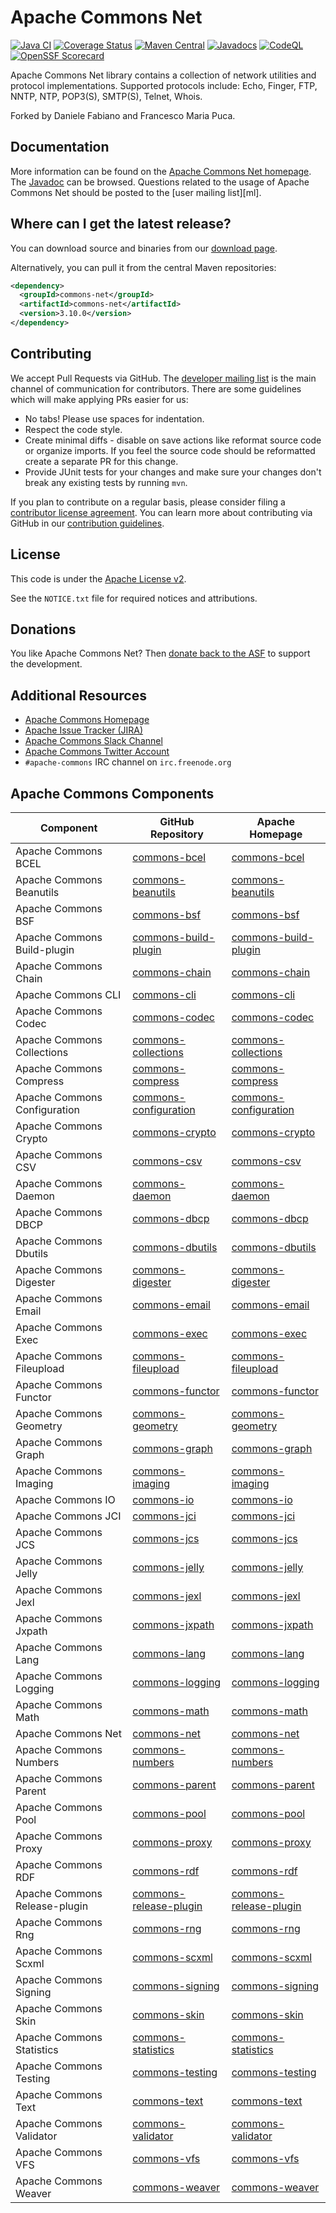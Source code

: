<!---
 Licensed to the Apache Software Foundation (ASF) under one or more
 contributor license agreements.  See the NOTICE file distributed with
 this work for additional information regarding copyright ownership.
 The ASF licenses this file to You under the Apache License, Version 2.0
 (the "License"); you may not use this file except in compliance with
 the License.  You may obtain a copy of the License at

      http://www.apache.org/licenses/LICENSE-2.0

 Unless required by applicable law or agreed to in writing, software
 distributed under the License is distributed on an "AS IS" BASIS,
 WITHOUT WARRANTIES OR CONDITIONS OF ANY KIND, either express or implied.
 See the License for the specific language governing permissions and
 limitations under the License.
-->
<!---
 +======================================================================+
 |****                                                              ****|
 |****      THIS FILE IS GENERATED BY THE COMMONS BUILD PLUGIN      ****|
 |****                    DO NOT EDIT DIRECTLY                      ****|
 |****                                                              ****|
 +======================================================================+
 | TEMPLATE FILE: readme-md-template.md                                 |
 | commons-build-plugin/trunk/src/main/resources/commons-xdoc-templates |
 +======================================================================+
 |                                                                      |
 | 1) Re-generate using: mvn commons-build:readme-md                    |
 |                                                                      |
 | 2) Set the following properties in the component's pom:              |
 |    - commons.componentid (required, alphabetic, lower case)          |
 |    - commons.release.version (required)                              |
 |                                                                      |
 | 3) Example Properties                                                |
 |                                                                      |
 |  <properties>                                                        |
 |    <commons.componentid>math</commons.componentid>                   |
 |    <commons.release.version>1.2</commons.release.version>            |
 |  </properties>                                                       |
 |                                                                      |
 +======================================================================+
--->
Apache Commons Net
===================

[![Java CI](https://github.com/apache/commons-net/actions/workflows/maven.yml/badge.svg)](https://github.com/apache/commons-net/actions/workflows/maven.yml)
[![Coverage Status](https://codecov.io/gh/apache/commons-net/branch/master/graph/badge.svg)](https://app.codecov.io/gh/apache/commons-net)
[![Maven Central](https://maven-badges.herokuapp.com/maven-central/commons-net/commons-net/badge.svg?gav=true)](https://maven-badges.herokuapp.com/maven-central/commons-net/commons-net/?gav=true)
[![Javadocs](https://javadoc.io/badge/commons-net/commons-net/3.10.0.svg)](https://javadoc.io/doc/commons-net/commons-net/3.10.0)
[![CodeQL](https://github.com/apache/commons-net/actions/workflows/codeql-analysis.yml/badge.svg)](https://github.com/apache/commons-net/actions/workflows/codeql-analysis.yml)
[![OpenSSF Scorecard](https://api.securityscorecards.dev/projects/github.com/apache/commons-net/badge)](https://api.securityscorecards.dev/projects/github.com/apache/commons-net)

Apache Commons Net library contains a collection of network utilities and protocol implementations.
Supported protocols include: Echo, Finger, FTP, NNTP, NTP, POP3(S), SMTP(S), Telnet, Whois.

Forked by Daniele Fabiano and Francesco Maria Puca.

Documentation
-------------

More information can be found on the [Apache Commons Net homepage](https://commons.apache.org/proper/commons-net).
The [Javadoc](https://commons.apache.org/proper/commons-net/apidocs) can be browsed.
Questions related to the usage of Apache Commons Net should be posted to the [user mailing list][ml].

Where can I get the latest release?
-----------------------------------
You can download source and binaries from our [download page](https://commons.apache.org/proper/commons-net/download_net.cgi).

Alternatively, you can pull it from  the central Maven repositories:

```xml
<dependency>
  <groupId>commons-net</groupId>
  <artifactId>commons-net</artifactId>
  <version>3.10.0</version>
</dependency>
```

Contributing
------------

We accept Pull Requests via GitHub. The [developer mailing list](https://commons.apache.org/mail-lists.html) is the main channel of communication for contributors.
There are some guidelines which will make applying PRs easier for us:
+ No tabs! Please use spaces for indentation.
+ Respect the code style.
+ Create minimal diffs - disable on save actions like reformat source code or organize imports. If you feel the source code should be reformatted create a separate PR for this change.
+ Provide JUnit tests for your changes and make sure your changes don't break any existing tests by running ```mvn```.

If you plan to contribute on a regular basis, please consider filing a [contributor license agreement](https://www.apache.org/licenses/#clas).
You can learn more about contributing via GitHub in our [contribution guidelines](CONTRIBUTING.md).

License
-------
This code is under the [Apache License v2](https://www.apache.org/licenses/LICENSE-2.0).

See the `NOTICE.txt` file for required notices and attributions.

Donations
---------
You like Apache Commons Net? Then [donate back to the ASF](https://www.apache.org/foundation/contributing.html) to support the development.

Additional Resources
--------------------

+ [Apache Commons Homepage](https://commons.apache.org/)
+ [Apache Issue Tracker (JIRA)](https://issues.apache.org/jira/browse/NET)
+ [Apache Commons Slack Channel](https://the-asf.slack.com/archives/C60NVB8AD)
+ [Apache Commons Twitter Account](https://twitter.com/ApacheCommons)
+ `#apache-commons` IRC channel on `irc.freenode.org`

Apache Commons Components
-------------------------

| Component | GitHub Repository | Apache Homepage |
| --------- | ----------------- | ----------------|
| Apache Commons BCEL | [commons-bcel](https://github.com/apache/commons-bcel) | [commons-bcel](https://commons.apache.org/proper/commons-bcel) |
| Apache Commons Beanutils | [commons-beanutils](https://github.com/apache/commons-beanutils) | [commons-beanutils](https://commons.apache.org/proper/commons-beanutils) |
| Apache Commons BSF | [commons-bsf](https://github.com/apache/commons-bsf) | [commons-bsf](https://commons.apache.org/proper/commons-bsf) |
| Apache Commons Build-plugin | [commons-build-plugin](https://github.com/apache/commons-build-plugin) | [commons-build-plugin](https://commons.apache.org/proper/commons-build-plugin) |
| Apache Commons Chain | [commons-chain](https://github.com/apache/commons-chain) | [commons-chain](https://commons.apache.org/proper/commons-chain) |
| Apache Commons CLI | [commons-cli](https://github.com/apache/commons-cli) | [commons-cli](https://commons.apache.org/proper/commons-cli) |
| Apache Commons Codec | [commons-codec](https://github.com/apache/commons-codec) | [commons-codec](https://commons.apache.org/proper/commons-codec) |
| Apache Commons Collections | [commons-collections](https://github.com/apache/commons-collections) | [commons-collections](https://commons.apache.org/proper/commons-collections) |
| Apache Commons Compress | [commons-compress](https://github.com/apache/commons-compress) | [commons-compress](https://commons.apache.org/proper/commons-compress) |
| Apache Commons Configuration | [commons-configuration](https://github.com/apache/commons-configuration) | [commons-configuration](https://commons.apache.org/proper/commons-configuration) |
| Apache Commons Crypto | [commons-crypto](https://github.com/apache/commons-crypto) | [commons-crypto](https://commons.apache.org/proper/commons-crypto) |
| Apache Commons CSV | [commons-csv](https://github.com/apache/commons-csv) | [commons-csv](https://commons.apache.org/proper/commons-csv) |
| Apache Commons Daemon | [commons-daemon](https://github.com/apache/commons-daemon) | [commons-daemon](https://commons.apache.org/proper/commons-daemon) |
| Apache Commons DBCP | [commons-dbcp](https://github.com/apache/commons-dbcp) | [commons-dbcp](https://commons.apache.org/proper/commons-dbcp) |
| Apache Commons Dbutils | [commons-dbutils](https://github.com/apache/commons-dbutils) | [commons-dbutils](https://commons.apache.org/proper/commons-dbutils) |
| Apache Commons Digester | [commons-digester](https://github.com/apache/commons-digester) | [commons-digester](https://commons.apache.org/proper/commons-digester) |
| Apache Commons Email | [commons-email](https://github.com/apache/commons-email) | [commons-email](https://commons.apache.org/proper/commons-email) |
| Apache Commons Exec | [commons-exec](https://github.com/apache/commons-exec) | [commons-exec](https://commons.apache.org/proper/commons-exec) |
| Apache Commons Fileupload | [commons-fileupload](https://github.com/apache/commons-fileupload) | [commons-fileupload](https://commons.apache.org/proper/commons-fileupload) |
| Apache Commons Functor | [commons-functor](https://github.com/apache/commons-functor) | [commons-functor](https://commons.apache.org/proper/commons-functor) |
| Apache Commons Geometry | [commons-geometry](https://github.com/apache/commons-geometry) | [commons-geometry](https://commons.apache.org/proper/commons-geometry) |
| Apache Commons Graph | [commons-graph](https://github.com/apache/commons-graph) | [commons-graph](https://commons.apache.org/proper/commons-graph) |
| Apache Commons Imaging | [commons-imaging](https://github.com/apache/commons-imaging) | [commons-imaging](https://commons.apache.org/proper/commons-imaging) |
| Apache Commons IO | [commons-io](https://github.com/apache/commons-io) | [commons-io](https://commons.apache.org/proper/commons-io) |
| Apache Commons JCI | [commons-jci](https://github.com/apache/commons-jci) | [commons-jci](https://commons.apache.org/proper/commons-jci) |
| Apache Commons JCS | [commons-jcs](https://github.com/apache/commons-jcs) | [commons-jcs](https://commons.apache.org/proper/commons-jcs) |
| Apache Commons Jelly | [commons-jelly](https://github.com/apache/commons-jelly) | [commons-jelly](https://commons.apache.org/proper/commons-jelly) |
| Apache Commons Jexl | [commons-jexl](https://github.com/apache/commons-jexl) | [commons-jexl](https://commons.apache.org/proper/commons-jexl) |
| Apache Commons Jxpath | [commons-jxpath](https://github.com/apache/commons-jxpath) | [commons-jxpath](https://commons.apache.org/proper/commons-jxpath) |
| Apache Commons Lang | [commons-lang](https://github.com/apache/commons-lang) | [commons-lang](https://commons.apache.org/proper/commons-lang) |
| Apache Commons Logging | [commons-logging](https://github.com/apache/commons-logging) | [commons-logging](https://commons.apache.org/proper/commons-logging) |
| Apache Commons Math | [commons-math](https://github.com/apache/commons-math) | [commons-math](https://commons.apache.org/proper/commons-math) |
| Apache Commons Net | [commons-net](https://github.com/apache/commons-net) | [commons-net](https://commons.apache.org/proper/commons-net) |
| Apache Commons Numbers | [commons-numbers](https://github.com/apache/commons-numbers) | [commons-numbers](https://commons.apache.org/proper/commons-numbers) |
| Apache Commons Parent | [commons-parent](https://github.com/apache/commons-parent) | [commons-parent](https://commons.apache.org/proper/commons-parent) |
| Apache Commons Pool | [commons-pool](https://github.com/apache/commons-pool) | [commons-pool](https://commons.apache.org/proper/commons-pool) |
| Apache Commons Proxy | [commons-proxy](https://github.com/apache/commons-proxy) | [commons-proxy](https://commons.apache.org/proper/commons-proxy) |
| Apache Commons RDF | [commons-rdf](https://github.com/apache/commons-rdf) | [commons-rdf](https://commons.apache.org/proper/commons-rdf) |
| Apache Commons Release-plugin | [commons-release-plugin](https://github.com/apache/commons-release-plugin) | [commons-release-plugin](https://commons.apache.org/proper/commons-release-plugin) |
| Apache Commons Rng | [commons-rng](https://github.com/apache/commons-rng) | [commons-rng](https://commons.apache.org/proper/commons-rng) |
| Apache Commons Scxml | [commons-scxml](https://github.com/apache/commons-scxml) | [commons-scxml](https://commons.apache.org/proper/commons-scxml) |
| Apache Commons Signing | [commons-signing](https://github.com/apache/commons-signing) | [commons-signing](https://commons.apache.org/proper/commons-signing) |
| Apache Commons Skin | [commons-skin](https://github.com/apache/commons-skin) | [commons-skin](https://commons.apache.org/proper/commons-skin) |
| Apache Commons Statistics | [commons-statistics](https://github.com/apache/commons-statistics) | [commons-statistics](https://commons.apache.org/proper/commons-statistics) |
| Apache Commons Testing | [commons-testing](https://github.com/apache/commons-testing) | [commons-testing](https://commons.apache.org/proper/commons-testing) |
| Apache Commons Text | [commons-text](https://github.com/apache/commons-text) | [commons-text](https://commons.apache.org/proper/commons-text) |
| Apache Commons Validator | [commons-validator](https://github.com/apache/commons-validator) | [commons-validator](https://commons.apache.org/proper/commons-validator) |
| Apache Commons VFS | [commons-vfs](https://github.com/apache/commons-vfs) | [commons-vfs](https://commons.apache.org/proper/commons-vfs) |
| Apache Commons Weaver | [commons-weaver](https://github.com/apache/commons-weaver) | [commons-weaver](https://commons.apache.org/proper/commons-weaver) |
